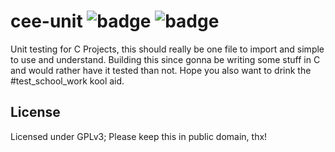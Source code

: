 # cee-unit ![badge](https://action-badges.now.sh/jshom/cee-unit?action=ci) ![badge](https://img.shields.io/github/license/jshom/cee-unit)

Unit testing for C Projects, this should really be one file to import and
simple to use and understand. Building this since gonna be writing some stuff
in C and would rather have it tested than not. Hope you also want to drink the
\#test_school_work kool aid.

## License

Licensed under GPLv3; Please keep this in public domain, thx!
